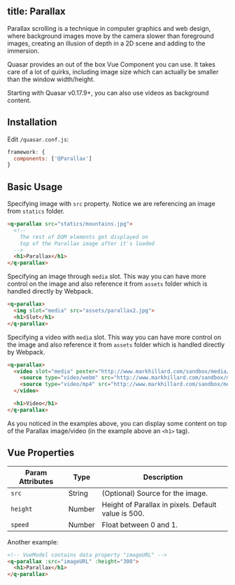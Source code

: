 title: Parallax
---
Parallax scrolling is a technique in computer graphics and web design, where background images move by the camera slower than foreground images, creating an illusion of depth in a 2D scene and adding to the immersion.

Quasar provides an out of the box Vue Component you can use. It takes care of a lot of quirks, including image size which can actually be smaller than the window width/height.

Starting with Quasar v0.17.9+, you can also use videos as background content.
<input type="hidden" data-fullpage-demo="media/parallax">

## Installation
Edit `/quasar.conf.js`:
```js
framework: {
  components: ['QParallax']
}
```

## Basic Usage

Specifying image with `src` property. Notice we are referencing an image from `statics` folder.
``` html
<q-parallax src="statics/mountains.jpg">
  <!--
    The rest of DOM elements get displayed on
    top of the Parallax image after it's loaded
  -->
  <h1>Parallax</h1>
</q-parallax>
```

Specifying an image through `media` slot. This way you can have more control on the image and also reference it from `assets` folder which is handled directly by Webpack.
``` html
<q-parallax>
  <img slot="media" src="assets/parallax2.jpg">
  <h1>Slot</h1>
</q-parallax>
```

Specifying a video with `media` slot. This way you can have more control on the image and also reference it from `assets` folder which is handled directly by Webpack.
``` html
<q-parallax>
  <video slot="media" poster="http://www.markhillard.com/sandbox/media/polina.jpg" autoplay loop muted>
    <source type="video/webm" src="http://www.markhillard.com/sandbox/media/polina.webm">
    <source type="video/mp4" src="http://www.markhillard.com/sandbox/media/polina.mp4">
  </video>

  <h1>Video</h1>
</q-parallax>
```

As you noticed in the examples above, you can display some content on top of the Parallax image/video (in the example above an `<h1>` tag).

## Vue Properties

| Param Attributes | Type | Description |
| --- | --- | --- |
| `src` | String | (Optional) Source for the image. |
| `height` | Number | Height of Parallax in pixels. Default value is 500. |
| `speed` | Number | Float between 0 and 1. |

Another example:
``` html
<!-- VueModel contains data property "imageURL" -->
<q-parallax :src="imageURL" :height="300">
  <h1>Parallax</h1>
</q-parallax>
```
